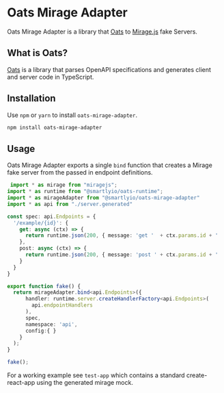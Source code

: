 # Oats Mirage Adapter

Oats Mirage Adapter is a library that [Oats](https://github.com/smartlyio/oats) to [Mirage.js](https://github.com/miragejs/miragejs) fake Servers.

## What is Oats?

[Oats](https://github.com/smartlyio/oats) is a library that parses OpenAPI specifications and generates client and server code in TypeScript.

## Installation

Use `npm` or `yarn` to install `oats-mirage-adapter`.

```bash
npm install oats-mirage-adapter
```

## Usage

Oats Mirage Adapter exports a single `bind` function that creates a Mirage fake server from the passed in endpoint definitions.


```ts
 import * as mirage from "miragejs";
import * as runtime from "@smartlyio/oats-runtime";
import * as mirageAdapter from "@smartlyio/oats-mirage-adapter"
import * as api from "./server.generated"

const spec: api.Endpoints = {
  '/example/{id}': {
    get: async (ctx) => {
      return runtime.json(200, { message: 'get '  + ctx.params.id + ' ' + ctx.query.foo });
    },
    post: async (ctx) => {
      return runtime.json(200, { message: 'post ' + ctx.params.id + ' ' + ctx.body.value.message});
    }
  }
}

export function fake() {
  return mirageAdapter.bind<api.Endpoints>({
      handler: runtime.server.createHandlerFactory<api.Endpoints>(
        api.endpointHandlers
      ),
      spec,
      namespace: 'api',
      config:{ }
    }
  );
}

fake();

```

For a working example see `test-app` which contains a standard create-react-app using the generated mirage mock.
